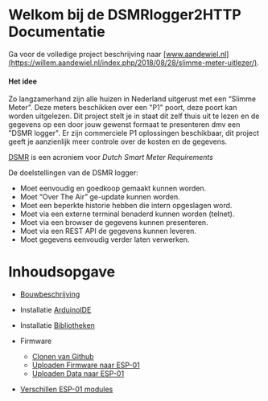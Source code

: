 # Welkom bij de DSMRlogger2HTTP Documentatie

Ga voor de volledige project beschrijving naar [www.aandewiel.nl](https://willem.aandewiel.nl/index.php/2018/08/28/slimme-meter-uitlezer/).

#### Het idee

Zo langzamerhand zijn alle huizen in Nederland uitgerust met een “Slimme Meter”. 
Deze meters beschikken over een "P1" poort, deze poort kan worden uitgelezen. 
Dit project stelt je in staat dit zelf thuis uit te lezen en de gegevens op een 
door jouw gewenst formaat te presenteren dmv een "DSMR logger". Er zijn 
commerciele P1 oplossingen beschikbaar, dit project geeft je aanzienlijk meer 
controle over de kosten en de gegevens. 

[DSMR](https://nl.wikipedia.org/wiki/Slimme_meter) is een acroniem voor *Dutch Smart Meter Requirements*

De doelstellingen van de DSMR logger:

- Moet eenvoudig en goedkoop gemaakt kunnen worden.
- Moet “Over The Air” ge-update kunnen worden.
- Moet een beperkte historie hebben die intern opgeslagen word.
- Moet via een externe terminal benaderd kunnen worden (telnet).
- Moet via een browser de gegevens kunnen presenteren.
- Moet via een REST API de gegevens kunnen leveren.
- Moet gegevens eenvoudig verder laten verwerken.


# Inhoudsopgave

* [Bouwbeschrijving](bouwbeschrijvingV3.md)

* Installatie [ArduinoIDE](installatieArduinoIDE.md)

* Installatie [Bibliotheken](installatieBibliotheken.md)

* Firmware
    * [Clonen van Github](clonenFirmware.md)
    * [Uploaden Firmware naar ESP-01](uploadenFirmware.md)
    * [Uploaden Data naar ESP-01](uploadenDataMap.md)

* [Verschillen ESP-01 modules](verschillenESP01ESP01S.md)

